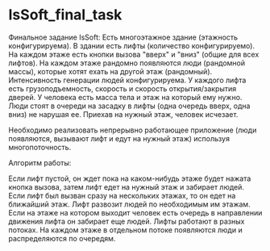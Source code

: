 # IsSoft_final_task
Финальное задание IsSoft: 
Есть многоэтажное здание (этажность конфигурируема). В здании есть лифты (количество конфигурируемо). На каждом этаже есть кнопки вызова "вверх" и "вниз" (общие для всех лифтов). На каждом этаже рандомно появляются люди (рандомной массы), которые хотят ехать на другой этаж (рандомный). Интенсивность генерации людей конфигурируема. 
У каждого лифта есть грузоподъемность, скорость и скорость открытия/закрытия дверей. 
У человека есть масса тела и этаж на который ему нужно.
Люди стоят в очереди на засадку в лифты (одна очередь вверх, одна вниз) не нарушая ее. Приехав на нужный этаж, человек исчезает. 

Необходимо реализовать непрерывно работающее приложение (люди появляются, вызывают лифт и едут на нужный этаж) используя многопоточность.

Алгоритм работы: 

  Если лифт пустой, он ждет пока на каком-нибудь этаже будет нажата кнопка вызова, затем лифт едет на нужный этаж и забирает людей. Если лифт был вызван сразу на нескольких этажах, то он едет на ближайший этаж.
  Лифт развозит людей по необходимым им этажам. Если на этаже на котором выходит человек есть очередь в направлении движения лифта он забирает еще людей.
  Лифты работают в разных потоках. На каждом этаже в отдельном потоке появляются люди и распределяются по очередям.
  
